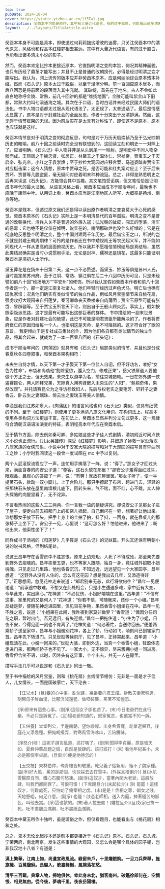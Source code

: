 ```yaml
---
top: true
pubDate: 2024-10-04
cover: https://static.yizhou.ac.cn/1f5Tw1.jpg
description: 癸酉本不可能是原作，其中有大量近代语言，有的过于直白，也能看出诸多清末小说的影子。然而，癸酉本肯定比抄本更接近原本。
layout: ../../layouts/TitleArticle.astro
---
```


癸酉本本身不可能是真本，即使透过何莉莉拙劣增改的迷雾，只关注癸酉本中的清代原文，风格也和程高本红楼梦相去甚远。其中有大量近代语言，有的过于直白，也能看出诸多清末小说的影子。

然而，癸酉本肯定比抄本更接近原本，它直指明清之变的本旨，何况其精神面貌，也只有历经了鼎革才能写出；并且不止是普通的改朝换代，必得是经过明清之变才能写出。我认为，网上流传的版本应并非癸酉本原本，应是何丽丽综合原本残本补缀。然而《石头记》原本太过于脱俗，以至于泾渭分明。前一百回应原本居多，而后八回恐是将前面的段落混入其中充就。
其破绽，首先在于地名。古人不会如此直白地称呼金陵、常熟，前几十回讲的都是“维扬地面”，金陵可能叫紫金山下旧都，常熟大约叫七溪通海之城。其次在于口语，当时白话并未经过民国大师们的语法化，书中人物口语都太过服从现代语法了，太正规了，太普通话了。最后是情感太显露了，原本是对于封建社会的全面反思，作者十分突出于反清排满。然而，这无碍于情节框架的无误。因为前后实在是太具有对称性了，即使这不是原本，原本也应该就是这样。

癸酉本情节是对于明清之变的彻底反思，句句是对于万历天启崇祯乃至于弘光四朝历史的暗喻。前八十回之前读时完全没有联想到的，这回读立刻和明史一一对照上了。应当明确，《石头记》中人物并非是从头到尾一一映射，是明史中不同人物杂糅而成。王熙凤之于魏忠贤、张居正，林黛玉之于温体仁、崇祯帝，贾宝玉之于天启帝、弘光帝，小红之于袁崇焕；至于抄检大观园对应移宫案，马道婆暗害贾宝玉对应梃击案；这令人猜想，原本中贾母之死，是否可能和红丸案对应上？至于后来贾环、贾蔷等几股盗匪，毫无疑问对应着明末种种流寇。总之，非得是熟悉明史之后再来读这《石头记》，方能领会其中旨趣。其文笔饱受诟病，但文笔恰恰是证明成书年代的最大证据。
从语言风格上看，癸酉本应当成书于顺治年间，最晚也不应晚于康熙中叶。从用词上看，癸酉本应当是江南地区人所写，大概率是扬州、南京等地。

癸酉本是残本，但透过原文我们还是得以读出原作者明清之变哀莫大于心死的感觉。癸酉本原本的《石头记》实际上是一本明清易代的百年孤独。明清之变不是普通的改朝换代，清兵入关不是普通的外族入寇；弘光朝的扯皮，闯王的堕落，清军的恶毒；它也绝不是仅仅在悼明，说实在的，南明那破烂也没什么好悼的；它是在彻底地反思整个明清之变，整个中国封建两千年历史。最后借宝玉之口，所说的岂不就是封建王朝周期律？可怜的是作者还在书中矮视闯王等农民起义军，并不能如同现代人一样从更高的层面俯视历史。所以我并不愿相信情榜结局是真结局，虽然此类结局确实是当时小说惯用手法，无论是封神、儒林还是镜花，这最多只能证明癸酉本是清初人士所作。

黛玉葬花是在扬州十日第二天，这一点不必赘述。而黛玉、妙玉等俱是苏州人氏，当时嘉定属苏州府。至于江阴、常熟、镇江俱在后二十八回中历历可见，只是未经譬如前八十回“维扬地方”“平安州”的修饰。所以我认定假如癸酉本作者和前八十回作者是一个，那一定是江南复社诸人。他们年轻时经历过声色犬马，明亡后也确有国仇家恨；况且他们确实有类似情节的独立作品，例如风月宝鉴情节来自桃花扇，强虏攻打大观园来自归莲梦，秦可卿命丧天香楼来自肉蒲团；贾宝玉原型可能有张岱、冒辟疆等。至于贾宝玉所言天下论，则出自于王船山顾炎武。事实上，假如按照索隐派思路，这才是最有可能写出这部巨著的群体。
书中描绘的一副末世景象，应是作者对封建社会的绝望，此已不可能是明君贤臣所能解决的了。作者将贾府衰亡的原因归给每一个人，也指明这是天命，是不可阻挡的。这才符合好了歌的意旨。
我更倾向于是复社成员集体创作，因为他们各自都有类似情节的独立作品，将其合起来，就成为了一本一百零八回的《石头记》：

成书于顺治年间的《肉蒲团》就具有和《石头记》局部类似的情节，并且也是分成春夏秋冬四卷叙事，和癸酉本架构相符：

>
未央生自恃才情，以天下第一才子娶天下第一位佳人自诩，但不好功名，唯好“女色为性命”，布袋和尚劝他“割除爱欲，遁入空门，修成正果”，岳父铁扉道人要他做个方正之士，但无效果。未央生以游学为名，前往京城猎艳。一日在郊外遇一侠盗赛昆仑，两人同拜兄弟，天际真人用狗肾嵌入未央生的“人阳”，“魁梧奇伟，果然改观”。并托请赛昆仑为之寻访标致妇人，先后与权老实之妻艳芳、轩轩子之妻香云、卧云生之妻瑞珠、倚云生之妻瑞玉等美人偷情。

李渔是我们江苏如皋人，《肉蒲团》的语言风格也和《石头记》类似，仅具有细微的不同。至于《红楼梦》，则使用了更多满清八旗文化用词。在构词法上，程高本使用各类构词方法更加丰富，在句法上，癸酉本显然并列分立句式更多，这一规律符合清朝汉语语法演变的特征，表明程高本年代应在癸酉本后。

至于情节方面，除去例如秦可卿、多姑娘这些才子佳人式剧情，清初附近时间点侠义小说也正流行。《儿女英雄传》深受《红楼梦》影响，并塑造了拯救一家没落汉八旗家族的女侠形象。小说中对于安家大院的描写和对于大观园的描写具有异曲同工之妙；小学时我阅读这一段曾一度试图在
mc 中予以复刻。

>
两个人屁滚尿流答应了一声，连忙用手拂落了一阵，说：“得了。”那女子才回过头来，满面含春的向安公子道：“尊客，这石头放在那里？”那安公子羞得面红过耳，眼观鼻、鼻观心的答应了一声，说：“有劳！就放在屋里罢。”那女子听了，便一手提著石头，款动一双小脚儿，上了台阶儿，那只手撩起了布帘，跨进门去，轻轻的把那块石头放在屋里南墙根儿底下，回转头来，气不喘，面不红，心不跳。众人伸头探脑的向屋里看了，无不诧异。
>
>
不言看热闹的这些人三三两两、你一言我一语的猜疑讲究。却说安公子见那女子进了屋子，便走向前去把那门上的布帘儿挂起，自己倒闪在一旁，想著好让他出来。谁想那女子放下石头，把手上身上的土拍了拍，抖了抖，一回身，就在靠桌儿的那张椅子上坐下了。安公子一见，心里说：“这可怎么好？怕他进来，他进来了；盼他出来，他索性坐下了！”

同样成书于清初的《归莲梦》几乎算是《石头记》的兄妹篇。开头其还保有明朝小说的说书风格，但到结尾处，

>
说这王昌年守在香雪房中不胜怨恨。原来上边规矩，人死了不待成殓，那至亲先要到野外去招魂的。昌年挨至五更，也不等家人跟随，独自一身，竟往城外招取小姐魂魄。只见走过几里路，他也昏昏沉沉，不知远近，远远望见一个大家园亭，昌年想道：“这野外从没有人住的，怎么有这花园？想是我出去几年，又添造得好了。”正思想间，忽见花神走来说道：“郎君别来无恙，此行将欲何往？”昌年一见便谢道：“前承途中救难，不想又在此处相会，只是小生遭遇多难，家中近有大变，今早此来，实出痛心。”花神道：“不必忧伤，小姐好端端在这里。”昌年道：“不信有这事，家里死的又是何人？”花神道：“你若不信，可随我来，还你一个小姐。”昌年反疑是梦，便随花神走进园里，但见百花争艳，果然香雪小姐坐在花中。昌年一见不胜之喜，说道：“小姐果在此间，我昨夜到家莫非做梦？”香雪道：“偶因分任司花之职，暂时出门。吾兄远归，有失迎候。”昌年一把拖住道：“小生为了小姐，日夜不安，今得见面一刻也不肯离了。”花神笑道：“何必著忙，当送你回去。”便差两乘轿子送至家中，昌年与小姐谢别花神，各上了轿，行动如飞，顷刻间已到崔家门首。昌年先下轿进门。只见世勋等候前厅，见了昌年，正待哭起来，昌年道：“小姐现活在此，小婿一同来的。”世勋大骇，即到外边，当真一个香雪小姐，轻盈体态走进门来，那两间轿子也不见了。一家大小，无不惊异，尽来簇拥小姐一同进房。香雪但含笑不语，此时，因外头有这异事，个个出去，并无一人在房里。

描写手法几乎可以说是和《石头记》同出一辙。

至于书中描绘的风月宝鉴，则和《桃花扇》主线情节相仿：无非是一面是才子佳人，儿女情长，一面是国破家亡，天下沦丧：

> 【江兒水】(旦)妾的心中事，亂似蓬，幾番要向君王控。拆散夫妻驚魂迸，割開母子鮮血湧，比那流賊還猛。做啞裝聾，罵著不知惶恐。
>
> (淨)原來有這些心事。(副淨)這個女子卻也苦了。(末)今日老爺們在此行樂，不必只是訴冤了。(旦)楊老爺知道的，奴家冤苦，也值當不的一訴。
>
> 【五供養】堂堂列公，半邊南朝，望你崢嶸。出身希貴寵，創業選聲容，後庭花又添幾種。把俺胡撮弄，對寒風雪海冰山，苦陪觴詠。
>
> (淨怒介)唗！這妮子胡言亂道，該打嘴了。(副淨)聞得李貞麗，原是張天如、夏彝仲輩品題之妓，自然是放肆的。該打該打！(末)
> 看他年紀甚小，未必是那個李貞麗。(旦恨介)便是他待怎的！
>
> 【玉交枝】東林伯仲，俺青樓皆知敬重。乾兒義子從新用，絕不了魏家種。(副淨)好大膽，罵的是那個，快快採去丟在雪中。(外採旦推倒介)(
> 旦)冰肌雪腸原自同，鐵心石腹何愁凍。(副淨)這奴才，當著內閣大老爺，這般放肆，叫我們都開罪了。可恨可恨！(下席踢旦介)(末起拉介)(
> 淨)
> 罷罷！這樣奴才，何難處死，只怕妨了俺宰相之度。(末)是是！丞相之尊，娼女之賤，天地懸絕，何足介意。(副淨)
> 也罷！啟過老師相，送入內庭，揀著極苦的腳色，叫他去當。(淨)這也該的。(末)著人拉去罷！(雜拉旦介)(旦)奴家已拚一死。吐不盡鵑血滿胸，吐不盡鵑血滿胸。

癸酉本中黛玉所作十独吟，虽是滥俗之作，但仅看题目，也能看出与《桃花扇》相和之处。

总之，鬼本无论比起抄本还是刻本都更接近于《石头记》原本。石头记，石头城，宁荣两府，南北两京，发生这些事情的大观园，又怎么会是哪个具体的园子呢，岂非我汉地十八省？有道是：

**漢上繁華，江南上物，尚遺宣政風流。綠窗朱戶，十里爛銀鉤。一旦刀兵齊舉，旌旗擁、百萬貔貅。長驅入，歌臺舞榭，風捲落花愁。**

**清平三百載，典章人物，掃地俱休。幸此身未北，猶客南州。破鑑徐郎何在，空惆悵、相見無由。從今後，夢魂千里，夜夜岳陽樓。**
